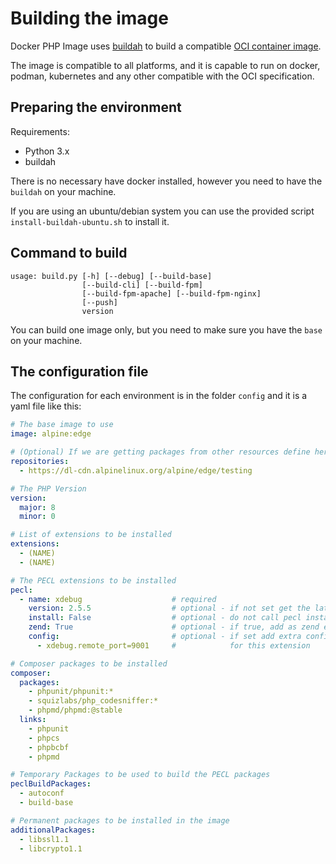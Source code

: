 # Building the image

Docker PHP Image uses [buildah](https://buildah.io/) 
to build a compatible [OCI container image](https://opencontainers.org/).

The image is compatible to all platforms, and it is capable to run on docker, 
podman, kubernetes and any other compatible with the OCI specification.

## Preparing the environment

Requirements:
* Python 3.x
* buildah

There is no necessary have docker installed, however you need to have the `buildah`
on your machine. 

If you are using an ubuntu/debian system you can use the provided script
`install-buildah-ubuntu.sh` to install it. 

## Command to build

```text
usage: build.py [-h] [--debug] [--build-base]
                [--build-cli] [--build-fpm]
                [--build-fpm-apache] [--build-fpm-nginx]
                [--push] 
                version
```

You can build one image only, but you need to make sure you have the `base` 
on your machine.

## The configuration file

The configuration for each environment is in the folder `config` and it is a yaml
file like this:

```yaml
# The base image to use
image: alpine:edge

# (Optional) If we are getting packages from other resources define here
repositories:
  - https://dl-cdn.alpinelinux.org/alpine/edge/testing

# The PHP Version
version:
  major: 8
  minor: 0

# List of extensions to be installed
extensions:
  - (NAME)
  - (NAME)

# The PECL extensions to be installed
pecl:
  - name: xdebug                    # required
    version: 2.5.5                  # optional - if not set get the latest
    install: False                  # optional - do not call pecl install
    zend: True                      # optional - if true, add as zend extension
    config:                         # optional - if set add extra config to php.ini 
      - xdebug.remote_port=9001     #            for this extension

# Composer packages to be installed
composer:
  packages:
    - phpunit/phpunit:*
    - squizlabs/php_codesniffer:*
    - phpmd/phpmd:@stable
  links:
    - phpunit
    - phpcs
    - phpbcbf
    - phpmd

# Temporary Packages to be used to build the PECL packages 
peclBuildPackages:
  - autoconf
  - build-base

# Permanent packages to be installed in the image
additionalPackages:
  - libssl1.1
  - libcrypto1.1
```

